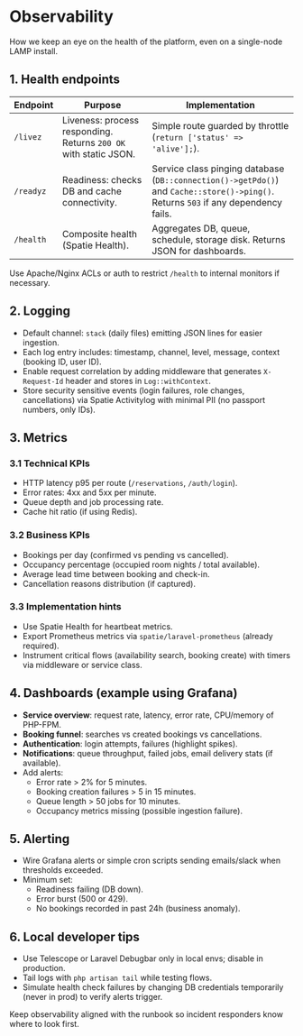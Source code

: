 # Observability

How we keep an eye on the health of the platform, even on a single-node LAMP install.

## 1. Health endpoints
| Endpoint | Purpose | Implementation |
| --- | --- | --- |
| `/livez` | Liveness: process responding. Returns `200 OK` with static JSON. | Simple route guarded by throttle (`return ['status' => 'alive'];`). |
| `/readyz` | Readiness: checks DB and cache connectivity. | Service class pinging database (`DB::connection()->getPdo()`) and `Cache::store()->ping()`. Returns `503` if any dependency fails. |
| `/health` | Composite health (Spatie Health). | Aggregates DB, queue, schedule, storage disk. Returns JSON for dashboards. |

Use Apache/Nginx ACLs or auth to restrict `/health` to internal monitors if necessary.

## 2. Logging
- Default channel: `stack` (daily files) emitting JSON lines for easier ingestion.
- Each log entry includes: timestamp, channel, level, message, context (booking ID, user ID).
- Enable request correlation by adding middleware that generates `X-Request-Id` header and stores in `Log::withContext`.
- Store security sensitive events (login failures, role changes, cancellations) via Spatie Activitylog with minimal PII (no passport numbers, only IDs).

## 3. Metrics
### 3.1 Technical KPIs
- HTTP latency p95 per route (`/reservations`, `/auth/login`).
- Error rates: 4xx and 5xx per minute.
- Queue depth and job processing rate.
- Cache hit ratio (if using Redis).

### 3.2 Business KPIs
- Bookings per day (confirmed vs pending vs cancelled).
- Occupancy percentage (occupied room nights / total available).
- Average lead time between booking and check-in.
- Cancellation reasons distribution (if captured).

### 3.3 Implementation hints
- Use Spatie Health for heartbeat metrics.
- Export Prometheus metrics via `spatie/laravel-prometheus` (already required).
- Instrument critical flows (availability search, booking create) with timers via middleware or service class.

## 4. Dashboards (example using Grafana)
- **Service overview**: request rate, latency, error rate, CPU/memory of PHP-FPM.
- **Booking funnel**: searches vs created bookings vs cancellations.
- **Authentication**: login attempts, failures (highlight spikes).
- **Notifications**: queue throughput, failed jobs, email delivery stats (if available).
- Add alerts:  
  - Error rate > 2% for 5 minutes.  
  - Booking creation failures > 5 in 15 minutes.  
  - Queue length > 50 jobs for 10 minutes.  
  - Occupancy metrics missing (possible ingestion failure).

## 5. Alerting
- Wire Grafana alerts or simple cron scripts sending emails/slack when thresholds exceeded.
- Minimum set:
  - Readiness failing (DB down).
  - Error burst (500 or 429).
  - No bookings recorded in past 24h (business anomaly).

## 6. Local developer tips
- Use Telescope or Laravel Debugbar only in local envs; disable in production.
- Tail logs with `php artisan tail` while testing flows.
- Simulate health check failures by changing DB credentials temporarily (never in prod) to verify alerts trigger.

Keep observability aligned with the runbook so incident responders know where to look first.
